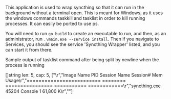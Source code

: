 
This application is used to wrap syncthing so that it can run in the background without a terminal open. This is meant for Windows, as it uses the windows commands
taskkill and tasklist in order to kill running processes. It can easily be ported to use ps.

You will need to run 
`go build` to create an executable to run, and then, as an administrator, run `.\main.exe --service install`.
Then if you navigate to Services, you should see the service 'Syncthing Wrapper' listed, and you can start it from there.

Sample output of tasklist command after being split by newline when the process is running

[]string len: 5, cap: 5, ["\r","Image Name                     PID Session Name        Session#    Mem Usage\r","========================= ======== ================ =========== ============\r","syncthing.exe                45204 Console                    1     61,800 K\r",""]

